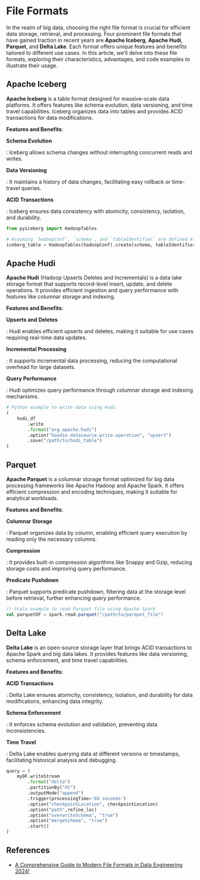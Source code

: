 # File Formats

In the realm of big data, choosing the right file format is crucial for efficient
data storage, retrieval, and processing. Four prominent file formats that have
gained traction in recent years are **Apache Iceberg**, **Apache Hudi**, **Parquet**,
and **Delta Lake**. Each format offers unique features and benefits tailored to
different use cases. In this article, we’ll delve into these file formats,
exploring their characteristics, advantages, and code examples to illustrate
their usage.

## Apache Iceberg

**Apache Iceberg** is a table format designed for massive-scale data platforms.
It offers features like schema evolution, data versioning, and time travel
capabilities. Iceberg organizes data into tables and provides ACID transactions
for data modifications.

**Features and Benefits**:

**Schema Evolution**

:   Iceberg allows schema changes without interrupting concurrent reads and writes.

**Data Versioning**

:   It maintains a history of data changes, facilitating easy rollback or time-travel queries.

**ACID Transactions**

:   Iceberg ensures data consistency with atomicity, consistency, isolation, and durability.

```python
from pyiceberg import HadoopTables

# Assuming `hadoopConf`, `schema`, and `tableIdentifier` are defined elsewhere
iceberg_table = HadoopTables(hadoopConf).create(schema, tableIdentifier)
```

## Apache Hudi

**Apache Hudi** (Hadoop Upserts Deletes and Incrementals) is a data lake storage
format that supports record-level insert, update, and delete operations.
It provides efficient ingestion and query performance with features like columnar
storage and indexing.

**Features and Benefits**:

**Upserts and Deletes**

:   Hudi enables efficient upserts and deletes, making it suitable for use cases requiring real-time data updates.

**Incremental Processing**

:   It supports incremental data processing, reducing the computational overhead for large datasets.

**Query Performance**

:   Hudi optimizes query performance through columnar storage and indexing mechanisms.

```python
# Python example to write data using Hudi
(
    hudi_df
        .write
        .format("org.apache.hudi")
        .option("hoodie.datasource.write.operation", "upsert")
        .save("/path/to/hudi_table")
)
```

## Parquet

**Apache Parquet** is a columnar storage format optimized for big data processing
frameworks like Apache Hadoop and Apache Spark. It offers efficient compression
and encoding techniques, making it suitable for analytical workloads.

**Features and Benefits**:

**Columnar Storage**

:   Parquet organizes data by column, enabling efficient query execution by reading
    only the necessary columns.

**Compression**

:   It provides built-in compression algorithms like Snappy and Gzip, reducing
    storage costs and improving query performance.

**Predicate Pushdown**

:   Parquet supports predicate pushdown, filtering data at the storage level
    before retrieval, further enhancing query performance.

```scala
// Scala example to read Parquet file using Apache Spark
val parquetDF = spark.read.parquet("/path/to/parquet_file")
```

## Delta Lake

**Delta Lake** is an open-source storage layer that brings ACID transactions to
Apache Spark and big data lakes. It provides features like data versioning,
schema enforcement, and time travel capabilities.

**Features and Benefits**:

**ACID Transactions**

:   Delta Lake ensures atomicity, consistency, isolation, and durability for
    data modifications, enhancing data integrity.

**Schema Enforcement**

:   It enforces schema evolution and validation, preventing data inconsistencies.

**Time Travel**

:   Delta Lake enables querying data at different versions or timestamps,
    facilitating historical analysis and debugging.

```python
query = (
    myDF.writeStream
        .format("delta")
        .partitionBy("dt")
        .outputMode("append")
        .trigger(processingTime='60 seconds')
        .option("checkpointLocation", checkpointLocation)
        .option("path",refine_loc)
        .option("overwriteSchema", "true")
        .option("mergeSchema", "true")
        .start()
)
```

## References

- [A Comprehensive Guide to Modern File Formats in Data Engineering 2024!](https://medium.com/@shenoy.shashwath/a-comprehensive-guide-to-modern-file-formats-in-data-engineering-2024-9e4bfb6f2d2a)
